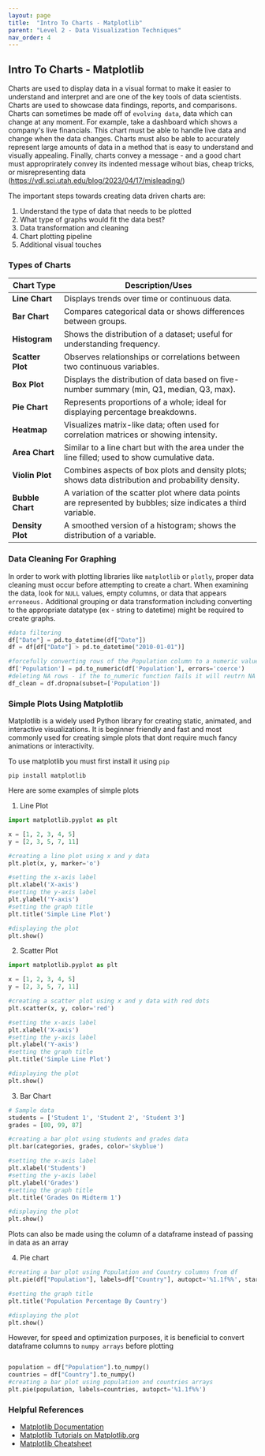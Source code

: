 ```yaml
---
layout: page
title:  "Intro To Charts - Matplotlib"
parent: "Level 2 - Data Visualization Techniques"
nav_order: 4
---
```


## Intro To Charts - Matplotlib
Charts are used to display data in a visual format to make it easier to understand and interpret and are one of the key tools of data scientists. Charts are used to showcase data findings, reports, and comparisons. Charts can sometimes be made off of `evolving data`, data which can change at any moment. For example, take a dashboard which shows a company's live financials. This chart must be able to handle live data and change when the data changes. Charts must also be able to accurately represent large amounts of data in a method that is easy to understand and visually appealing. Finally, charts convey a message - and a good chart must approprirately convey its indented message wihout bias, cheap tricks, or misrepresenting data (https://vdl.sci.utah.edu/blog/2023/04/17/misleading/)

The important steps towards creating data driven charts are:
1. Understand the type of data that needs to be plotted
2. What type of graphs would fit the data best?
3. Data transformation and cleaning 
4. Chart plotting pipeline
5. Additional visual touches

### Types of Charts

| **Chart Type**   | **Description/Uses**                                                                                           |
| ---------------- | -------------------------------------------------------------------------------------------------------------- |
| **Line Chart**   | Displays trends over time or continuous data.                                                                  |
| **Bar Chart**    | Compares categorical data or shows differences between groups.                                                 |
| **Histogram**    | Shows the distribution of a dataset; useful for understanding frequency.                                       |
| **Scatter Plot** | Observes relationships or correlations between two continuous variables.                                       |
| **Box Plot**     | Displays the distribution of data based on five-number summary (min, Q1, median, Q3, max).                     |
| **Pie Chart**    | Represents proportions of a whole; ideal for displaying percentage breakdowns.                                 |
| **Heatmap**      | Visualizes matrix-like data; often used for correlation matrices or showing intensity.                         |
| **Area Chart**   | Similar to a line chart but with the area under the line filled; used to show cumulative data.                 |
| **Violin Plot**  | Combines aspects of box plots and density plots; shows data distribution and probability density.              |
| **Bubble Chart** | A variation of the scatter plot where data points are represented by bubbles; size indicates a third variable. |
| **Density Plot** | A smoothed version of a histogram; shows the distribution of a variable.                                       |


### Data Cleaning For Graphing

In order to work with plotting libraries like `matplotlib` or `plotly`, proper data cleaning must occur before attempting to create a chart. When examining the data, look for `NULL` values, empty columns, or data that appears `erroneous.` Additional grouping or data transformation including converting to the appropriate datatype (ex - string to datetime) might be required to create graphs. 

```python
#data filtering
df["Date"] = pd.to_datetime(df["Date"])
df = df[df["Date"] > pd.to_datetime("2010-01-01")]

#forcefully converting rows of the Population column to a numeric value
df['Population'] = pd.to_numeric(df['Population'], errors='coerce')
#deleting NA rows - if the to_numeric function fails it will reutrn NA
df_clean = df.dropna(subset=['Population'])
```

### Simple Plots Using Matplotlib

Matplotlib is a widely used Python library for creating static, animated, and interactive visualizations. It is beginner friendly and fast and most commonly used for creating simple plots that dont require much fancy animations or interactivity. 

To use matplotlib you must first install it using `pip`

```
pip install matplotlib
```

Here are some examples of simple plots

1. Line Plot

```python
import matplotlib.pyplot as plt

x = [1, 2, 3, 4, 5]
y = [2, 3, 5, 7, 11]

#creating a line plot using x and y data
plt.plot(x, y, marker='o')

#setting the x-axis label
plt.xlabel('X-axis')
#setting the y-axis label
plt.ylabel('Y-axis')
#setting the graph title
plt.title('Simple Line Plot')

#displaying the plot
plt.show()
```

2. Scatter Plot

```python
import matplotlib.pyplot as plt

x = [1, 2, 3, 4, 5]
y = [2, 3, 5, 7, 11]

#creating a scatter plot using x and y data with red dots
plt.scatter(x, y, color='red')

#setting the x-axis label
plt.xlabel('X-axis')
#setting the y-axis label
plt.ylabel('Y-axis')
#setting the graph title
plt.title('Simple Line Plot')

#displaying the plot
plt.show()
```

3. Bar Chart

```python
# Sample data
students = ['Student 1', 'Student 2', 'Student 3']
grades = [80, 99, 87]

#creating a bar plot using students and grades data
plt.bar(categories, grades, color='skyblue')

#setting the x-axis label
plt.xlabel('Students')
#setting the y-axis label
plt.ylabel('Grades')
#setting the graph title
plt.title('Grades On Midterm 1')

#displaying the plot
plt.show()
```

Plots can also be made using the column of a dataframe instead of passing in data as an array

4. Pie chart

```python
#creating a bar plot using Population and Country columns from df
plt.pie(df["Population"], labels=df["Country"], autopct='%1.1f%%', startangle=140)

#setting the graph title
plt.title('Population Percentage By Country')

#displaying the plot
plt.show()
```

However, for speed and optimization purposes, it is beneficial to convert dataframe columns to `numpy arrays` before plotting

```python

population = df["Population"].to_numpy()
countries = df["Country"].to_numpy()
#creating a bar plot using population and countries arrays
plt.pie(population, labels=countries, autopct='%1.1f%%')
```

### Helpful References

* [Matplotlib Documentation](https://matplotlib.org/stable/contents.html)
* [Matplotlib Tutorials on Matplotlib.org](https://matplotlib.org/stable/tutorials/index.html)
* [Matplotlib Cheatsheet](https://github.com/matplotlib/cheatsheets)
